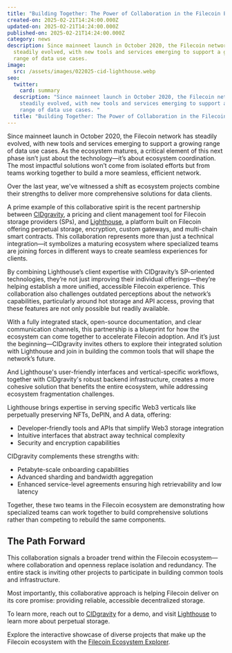 ```yaml
---
title: "Building Together: The Power of Collaboration in the Filecoin Ecosystem"
created-on: 2025-02-21T14:24:00.000Z
updated-on: 2025-02-21T14:24:00.000Z
published-on: 2025-02-21T14:24:00.000Z
category: news
description: Since mainneet launch in October 2020, the Filecoin network has
  steadily evolved, with new tools and services emerging to support a growing
  range of data use cases.
image:
  src: /assets/images/022025-cid-lighthouse.webp
seo:
  twitter:
    card: summary
  description: "Since mainneet launch in October 2020, the Filecoin network has
    steadily evolved, with new tools and services emerging to support a growing
    range of data use cases. "
  title: "Building Together: The Power of Collaboration in the Filecoin Ecosystem"
---
```

Since mainneet launch in October 2020, the Filecoin network has steadily evolved, with new tools and services emerging to support a growing range of data use cases. As the ecosystem matures, a critical element of this next phase isn’t just about the technology—it’s about ecosystem coordination. The most impactful solutions won’t come from isolated efforts but from teams working together to build a more seamless, efficient network.

Over the last year, we've witnessed a shift as ecosystem projects combine their strengths to deliver more comprehensive solutions for data clients.

A prime example of this collaborative spirit is the recent partnership between [CIDgravity](https://www.cidgravity.com/), a pricing and client management tool for Filecoin storage providers (SPs), and [Lighthouse](https://lighthouse.storage/), a platform built on Filecoin offering perpetual storage, encryption, custom gateways, and multi-chain smart contracts. This collaboration represents more than just a technical integration—it symbolizes a maturing ecosystem where specialized teams are joining forces in different ways to create seamless experiences for clients. 

By combining Lighthouse’s client expertise with CIDgravity’s SP-oriented technologies, they’re not just improving their individual offerings—they’re helping establish a more unified, accessible Filecoin experience. This collaboration also challenges outdated perceptions about the network’s capabilities, particularly around hot storage and API access, proving that these features are not only possible but readily available.

With a fully integrated stack, open-source documentation, and clear communication channels, this partnership is a blueprint for how the ecosystem can come together to accelerate Filecoin adoption. And it’s just the beginning—CIDgravity invites others to explore their integrated solution with Lighthouse and join in building the common tools that will shape the network’s future.

And Lighthouse's user-friendly interfaces and vertical-specific workflows, together with CIDgravity's robust backend infrastructure, creates a more cohesive solution that benefits the entire ecosystem, while addressing ecosystem fragmentation challenges. 

Lighthouse brings expertise in serving specific Web3 verticals like perpetually preserving NFTs, DePIN, and A data, offering:

* Developer-friendly tools and APIs that simplify Web3 storage integration
* Intuitive interfaces that abstract away technical complexity
* Security and encryption capabilities

CIDgravity complements these strengths with:

* Petabyte-scale onboarding capabilities
* Advanced sharding and bandwidth aggregation
* Enhanced service-level agreements ensuring high retrievability and low latency

Together, these two teams in the Filecoin ecosystem are demonstrating how specialized teams can work together to build comprehensive solutions rather than competing to rebuild the same components.

## The Path Forward

This collaboration signals a broader trend within the Filecoin ecosystem—where collaboration and openness replace isolation and redundancy. The entire stack is inviting other projects to participate in building common tools and infrastructure.

Most importantly, this collaborative approach is helping Filecoin deliver on its core promise: providing reliable, accessible decentralized storage.

To learn more, reach out to [CIDgravity](https://www.cidgravity.com/contact) for a demo, and visit [Lighthouse](https://lighthouse.storage/) to learn more about perpetual storage. 

Explore the interactive showcase of diverse projects that make up the Filecoin ecosystem with the [Filecoin Ecosystem Explorer](https://fil.org/ecosystem-explorer).
